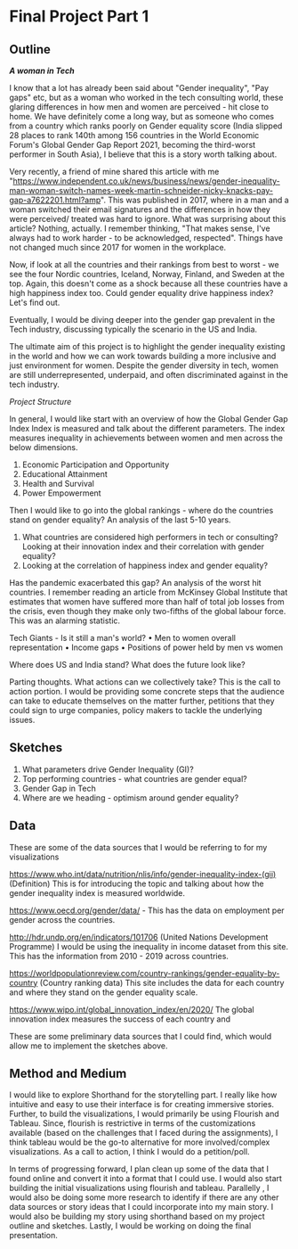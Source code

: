 # Final Project Part 1

<h2>Outline</h2>

<b><i>A woman in Tech</i></b>

I know that a lot has already been said about "Gender inequality", "Pay gaps" etc, but as a woman who worked in the tech consulting world, these glaring differences in how men and women are perceived - hit close to home. We have definitely come a long way, but as someone who comes from a country which ranks poorly on Gender equality score (India slipped 28 places to rank 140th among 156 countries in the World Economic Forum's Global Gender Gap Report 2021, becoming the third-worst performer in South Asia), I believe that this is a story worth talking about. 

Very recently, a friend of mine shared this article with me "https://www.independent.co.uk/news/business/news/gender-inequality-man-woman-switch-names-week-martin-schneider-nicky-knacks-pay-gap-a7622201.html?amp". This was published in 2017, where in a man and a woman switched their email signatures and the differences in how they were perceived/ treated was hard to ignore. What was surprising about this article? Nothing, actually. I remember thinking, "That makes sense, I've always had to work harder - to be acknowledged, respected". Things have not changed much since 2017 for women in the workplace.

Now, if look at all the countries and their rankings from best to worst - we see the four Nordic countries, Iceland, Norway, Finland, and Sweden at the top. Again, this doesn't come as a shock because all these countries have a high happiness index too. Could gender equality drive happiness index? Let's find out. 

Eventually, I would be diving deeper into the gender gap prevalent in the Tech industry, discussing typically the scenario in the US and India. 

The ultimate aim of this project is to highlight the gender inequality existing in the world and how we can work towards building a more inclusive and just environment for women. Despite the gender diversity in tech, women are still underrepresented, underpaid, and often discriminated against in the tech industry. 

<i>Project Structure</i>

In general, I would like start with an overview of how the Global Gender Gap Index  Index is measured and talk about the different parameters. The index measures inequality in achievements between women and men across the below dimensions.
 1. Economic Participation and Opportunity
 2. Educational Attainment
 3. Health and Survival
 4. Power Empowerment

Then I would like to go into the global rankings - where do the countries stand on gender equality? An analysis of the last 5-10 years. 
 1. What countries are considered high performers in tech or consulting? Looking at their innovation index and their correlation with gender equality?
 2. Looking at the correlation of happiness index and gender equality? 

Has the pandemic exacerbated this gap? An analysis of the worst hit countries. 
I remember reading an article from McKinsey Global Institute that estimates that women have suffered more than half of total job losses from the crisis, even though they make only two-fifths of the global labour force. This was an alarming statistic. 

Tech Giants - Is it still a man's world? 
	• Men to women overall representation
	• Income gaps
	• Positions of power held by men vs women

Where does US and India stand? What does the future look like?

Parting thoughts. What actions can we collectively take? This is the call to action portion. I would be providing some concrete steps that the audience can take to educate themselves on the matter further, petitions that they could sign to urge companies, policy makers to tackle the underlying issues.  


<h2>Sketches</h2>

 1. What parameters drive Gender Inequality (GI)?
 2. Top performing countries - what countries are gender equal?
 3. Gender Gap in Tech
 4. Where are we heading - optimism around gender equality?

<h2>Data</h2>

These are some of the data sources that I would be referring to for my visualizations

https://www.who.int/data/nutrition/nlis/info/gender-inequality-index-(gii) (Definition) This is for introducing the topic and talking about how the gender inequality index is measured worldwide. 

https://www.oecd.org/gender/data/ - This has the data on employment per gender across the countries.

http://hdr.undp.org/en/indicators/101706 (United Nations Development Programme) 
I would be using the inequality in income dataset from this site. This has the information from 2010 - 2019 across countries. 


https://worldpopulationreview.com/country-rankings/gender-equality-by-country (Country ranking data) This site includes the data for each country and where they stand on the gender equality scale. 


https://www.wipo.int/global_innovation_index/en/2020/ The global innovation index measures the success of each country and

These are some preliminary data sources that I could find, which would allow me to implement the sketches above. 


<h2>Method and Medium</h2>

I would like to explore Shorthand for the storytelling part. I really like how intuitive and easy to use their interface is for creating immersive stories. Further, to build the visualizations, I would primarily be using Flourish and Tableau. Since, flourish is restrictive in terms of the customizations available (based on the challenges that I faced during the assignments), I think tableau would be the go-to alternative for more involved/complex visualizations. As a call to action, I think I would do a petition/poll. 

In terms of progressing forward, I plan clean up some of the data that I found online and convert it into a format that I could use. I would also start building the initial visualizations using flourish and tableau. Parallelly , I would also be doing some more research to identify if there are any other data sources or story ideas that I could incorporate into my main story. I would also be building my story using shorthand based on my project outline and sketches. Lastly, I would be working on doing the final presentation.

